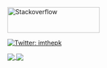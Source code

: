 <a href="https://stackoverflow.com/users/3736955/jemshit-iskenderov"><img src="https://stackoverflow.com/users/flair/3736955.png" width="208" height="58" alt="Stackoverflow" title="Stackoverflow"></a>

[![Twitter: imthepk](https://img.shields.io/twitter/follow/jemshit_i?style=social)](https://twitter.com/jemshit_i)


<a href="https://github.com/jemshit">
  <img align="center" src="https://github-readme-stats-jemshit.vercel.app/api?username=jemshit&count_private=true&show_icons=true&theme=transparent&border_color=2e4058&include_all_commits=true&line_height=27&custom_title=Github%20Stats" />
</a>
<a href="https://github.com/jemshit">
  <img align="center" src="https://github-readme-stats-jemshit.vercel.app/api/top-langs/?username=jemshit&theme=transparent&langs_count=3&hide=Jupyter%20Notebook,CSS,Shell,JavaScript,HTML&border_color=2e4058" />
</a>
